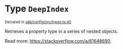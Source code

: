 # Type `DeepIndex`
<sub>Declared in [sdk/config/src/types.ts:45](https://github.com/dxos/dxos/blob/4d6eae504/packages/sdk/config/src/types.ts#L45)</sub>


Retrieves a property type in a series of nested objects.

Read more: https://stackoverflow.com/a/61648690.



